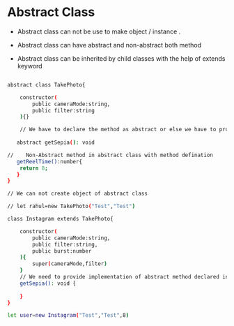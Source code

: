# Abstract Class

- Abstract class can not be use to make object / instance . 

- Abstract class can have abstract and non-abstract both method

- Abstract class can be inherited by child classes with the help of extends keyword


```sh

abstract class TakePhoto{

    constructor(
        public cameraMode:string,
        public filter:string
    ){}

    // We have to declare the method as abstract or else we have to provide the defination of the method.
    
   abstract getSepia(): void

//    Non-Abstract method in abstract class with method defination
   getReelTime():number{
    return 8;
   }
}

// We can not create object of abstract class

// let rahul=new TakePhoto("Test","Test")

class Instagram extends TakePhoto{

    constructor(
        public cameraMode:string,
        public filter:string,
        public burst:number
    ){
        super(cameraMode,filter)
    }
    // We need to provide implementation of abstract method declared in Parent asbstract class.
    getSepia(): void {
        
    }
}

let user=new Instagram("Test","Test",8)

```